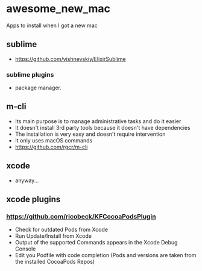 # awesome_new_mac
   Apps to install when I got a new mac
   
## sublime
   * https://github.com/vishnevskiy/ElixirSublime
### sublime plugins
   * package manager.
   
## m-cli 
   * Its main purpose is to manage administrative tasks and do it easier
   * It doesn't install 3rd party tools because it doesn't have dependencies
   * The installation is very easy and doesn't require intervention
   * It only uses macOS commands
   * https://github.com/rgcr/m-cli
   
## xcode
   * anyway...
  
## xcode plugins
### https://github.com/ricobeck/KFCocoaPodsPlugin 
   * Check for outdated Pods from Xcode
   * Run Update/Install from Xcode
   * Output of the supported Commands appears in the Xcode Debug Console
   * Edit you Podfile with code completion (Pods and versions are taken from the installed CocoaPods Repos)
